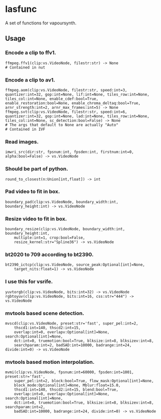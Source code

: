 # lasfunc
A set of functions for vapoursynth.

## Usage

### Encode a clip to ffv1.
    ffmpeg.ffv1(clip:vs.VideoNode, filestr:str) -> None
    # Contained in nut

### Encode a clip to av1.
    ffmpeg.aom(clip:vs.VideoNode, filestr:str, speed:int=3, quantizer:int=32, gop:int=None, lif:int=None, tiles_row:int=None, tiles_col:int=None, enable_cdef:bool=True, enable_restoration:bool=None, enable_chroma_deltaq:bool=True, arnr_strength:int=2, arnr_max_frames:int=5) -> None
    ffmpeg.svt(clip:vs.VideoNode, filestr:str, speed:int=6, quantizer:int=32, gop:int=None, lad:int=None, tiles_row:int=None, tiles_col:int=None, sc_detection:bool=False) -> None
    # The args that default to None are actually "Auto"
    # Contained in IVF

### Read images.
    imwri_src(dir:str, fpsnum:int, fpsden:int, firstnum:int=0, alpha:bool=False) -> vs.VideoNode

### Should be part of python.
    round_to_closest(n:Union[int,float]) -> int

### Pad video to fit in box.
    boundary_pad(clip:vs.VideoNode, boundary_width:int, boundary_height:int) -> vs.VideoNode

### Resize video to fit in box.
    boundary_resize(clip:vs.VideoNode, boundary_width:int, boundary_height:int, 
        multiple:int=1, crop:bool=False, 
        resize_kernel:str="Spline36") -> vs.VideoNode

### bt2020 to 709 according to bt2390.
    bt2390_ictcp(clip:vs.VideoNode, source_peak:Optional[int]=None,
        target_nits:float=1) -> vs.VideoNode

### I use this for vsrife.
    yuvtorgb(clip:vs.VideoNode, bits:int=32) -> vs.VideoNode
    rgbtoyuv(clip:vs.VideoNode, bits:int=16, css:str="444") -> vs.VideoNode

### mvtools based scene detection.
    mvscd(clip:vs.VideoNode, preset:str='fast', super_pel:int=2,
        thscd1:int=140, thscd2:int=15,
        overlap:int=0, overlapv:Optional[int]=None, search:Optional[int]=None,
        dct:int=0, truemotion:bool=True, blksize:int=8, blksizev:int=8,
        searchparam:int=2, badSAD:int=10000, badrange:int=24, divide:int=0) -> vs.VideoNode

### mvtools based motion interpolation.
    mvmi(clip:vs.VideoNode, fpsnum:int=60000, fpsden:int=1001, preset:str='fast', 
        super_pel:int=2, block:bool=True, flow_mask:Optional[int]=None,
        block_mode:Optional[int]=None, Mblur:float=15.0,
        thscd1:int=140, thscd2:int=15, blend:bool=True,
        overlap:int=0, overlapv:Optional[int]=None, search:Optional[int]=None,
        dct:int=0, truemotion:bool=True, blksize:int=8, blksizev:int=8, searchparam:int=2,
        badSAD:int=10000, badrange:int=24, divide:int=0) -> vs.VideoNode
